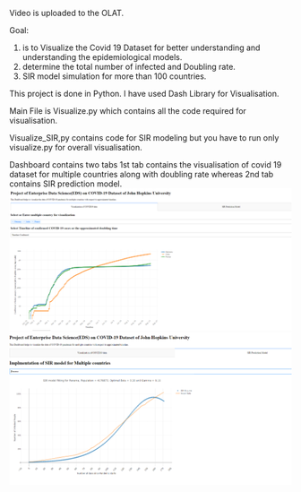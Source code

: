 Video is uploaded to the OLAT.

Goal:
1) is to Visualize the Covid 19 Dataset for better understanding and understanding the epidemiological models.
2) determine the total number of infected and Doubling rate.
3) SIR model simulation for more than 100 countries.

This project is done in Python. I have used Dash Library for Visualisation.


Main File is Visualize.py which contains all the code required for visualisation. 

Visualize_SIR,py contains code for SIR modeling but you have to run only visualize.py for overall visualisation.


Dashboard contains two tabs 1st tab contains the visualisation of covid 19 dataset for multiple countries along with doubling rate whereas 2nd tab contains SIR prediction model.
<img src = "Images/Dashboard1.PNG">
<img src = "Images/SIR_dashboard.PNG">
